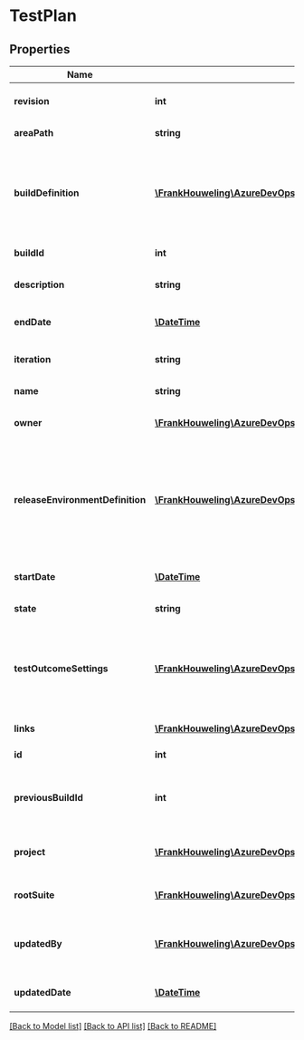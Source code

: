 # TestPlan

## Properties
Name | Type | Description | Notes
------------ | ------------- | ------------- | -------------
**revision** | **int** | Revision of the test plan. | [optional] 
**areaPath** | **string** | Area of the test plan. | [optional] 
**buildDefinition** | [**\FrankHouweling\AzureDevOpsClient\TestPlan\Model\BuildDefinitionReference**](BuildDefinitionReference.md) | The Build Definition that generates a build associated with this test plan. | [optional] 
**buildId** | **int** | Build to be tested. | [optional] 
**description** | **string** | Description of the test plan. | [optional] 
**endDate** | [**\DateTime**](\DateTime.md) | End date for the test plan. | [optional] 
**iteration** | **string** | Iteration path of the test plan. | [optional] 
**name** | **string** | Name of the test plan. | [optional] 
**owner** | [**\FrankHouweling\AzureDevOpsClient\TestPlan\Model\IdentityRef**](IdentityRef.md) | Owner of the test plan. | [optional] 
**releaseEnvironmentDefinition** | [**\FrankHouweling\AzureDevOpsClient\TestPlan\Model\ReleaseEnvironmentDefinitionReference**](ReleaseEnvironmentDefinitionReference.md) | Release Environment to be used to deploy the build and run automated tests from this test plan. | [optional] 
**startDate** | [**\DateTime**](\DateTime.md) | Start date for the test plan. | [optional] 
**state** | **string** | State of the test plan. | [optional] 
**testOutcomeSettings** | [**\FrankHouweling\AzureDevOpsClient\TestPlan\Model\TestOutcomeSettings**](TestOutcomeSettings.md) | Value to configure how same tests across test suites under a test plan need to behave | [optional] 
**links** | [**\FrankHouweling\AzureDevOpsClient\TestPlan\Model\ReferenceLinks**](ReferenceLinks.md) | Relevant links | [optional] 
**id** | **int** | ID of the test plan. | [optional] 
**previousBuildId** | **int** | Previous build Id associated with the test plan | [optional] 
**project** | [**\FrankHouweling\AzureDevOpsClient\TestPlan\Model\TeamProjectReference**](TeamProjectReference.md) | Project which contains the test plan. | [optional] 
**rootSuite** | [**\FrankHouweling\AzureDevOpsClient\TestPlan\Model\TestSuiteReference**](TestSuiteReference.md) | Root test suite of the test plan. | [optional] 
**updatedBy** | [**\FrankHouweling\AzureDevOpsClient\TestPlan\Model\IdentityRef**](IdentityRef.md) | Identity Reference for the last update of the test plan | [optional] 
**updatedDate** | [**\DateTime**](\DateTime.md) | Updated date of the test plan | [optional] 

[[Back to Model list]](../README.md#documentation-for-models) [[Back to API list]](../README.md#documentation-for-api-endpoints) [[Back to README]](../README.md)


